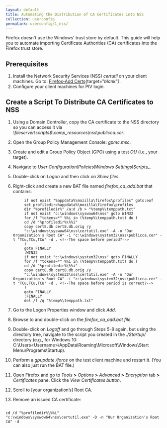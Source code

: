 ```yaml
---
layout: default
title: Automating the Distribution of CA Certificates into NSS
collection: userconfig
permalink: userconfig/1_nss/
---
```


Firefox doesn't use the Windows' trust store by default. This guide will help you to automate importing Certificate Authorities (CA) certificates into the Firefox trust store.

## Prerequisites

1. Install the Network Security Services (NSS) _certutil_ on your client machines. Go to: [Firefox-Add Certs](https://github.com/christian-korneck/firefox_add-certs/releases){target="_blank"}_.
2. Configure your client machines for PIV login.  

## Create a Script To Distribute CA Certificates to NSS

1. Using a Domain Controller, copy the CA certificate to the NSS directory so you can access it via _\\fileserver\scripts$\comp_resources\nss\publicca.cer_.
2. Open the Group Policy Management Console: _gpmc.msc_. <!--If the admin is using a Windows Server R[x] to get to gpmc.msc, what Server version should he/she be using?  List as a Prerequisite?-->
3. Create and edit a Group Policy Object (GPO) using a test _OU_ (i.e., your target).
4. Navigate to _User Configuration\Policies\Windows Settings\Scripts\_._ 
5. Double-click on _Logon_ and then click on _Show files_.
6. Right-click and create a new BAT file named _firefox_ca_add.bat_ that contains: <!--Right-click on what, to do what? Is the BAT file the "script" the admin "added to the "/Startup/ directory" mentioned in Step 9? Explain "/Startup/ directory.-->

            if not exist "%appdata%\mozilla\firefox\profiles" goto:eof
            set profiledir=%appdata%\mozilla\firefox\profiles
            dir "%profiledir%" /a:d /b > "%temp%\temppath.txt"
            if not exist "c:\windows\syswow64\nss" goto WIN32
            for /f "tokens=*" %%i in (%temp%\temppath.txt) do (
            cd /d "%profiledir%\%%i"
            copy cert8.db cert8.db.orig /y
            "c:\windows\syswow64\nss\certutil.exe" -A -n "Our Organization's Root CA" -i "c:\windows\system32\nss\publicca.cer" -t "TCu,TCu,TCu" -d . <!--The space before period?-->
            )
            goto FINALLY
            :WIN32
            if not exist "c:\windows\system32\nss" goto FINALLY
            for /f "tokens=*" %%i in (%temp%\temppath.txt) do (
            cd /d "%profiledir%\%%i"
            copy cert8.db cert8.db.orig /y
            "c:\windows\system32\nss\certutil.exe" -A -n "Our Organization's Root CA" -i "c:\windows\system32\nss\publicca.cer" -t "TCu,TCu,TCu" -d . <!--The space before period is correct?-->
            )
            goto FINALLY
            :FINALLY
            del /f /q "%temp%\temppath.txt"

7. Go to the Logon Properties window and click _Add_.
8. Browse to and double-click on the _firefox_ca_add.bat file_.
9. Double-click on _Logoff_ and go through Steps 5-8 again, but using the directory tree, navigate to the script you created in the _./Startup/_ directory (e.g., for Windows 10:  C:\Users\<Username>\AppData\Roaming\Microsoft\Windows\Start Menu\Programs\Startup). <!--Is this script the same as the BAT file from Step 6 (unclear)? Is this pathname for Windows Server Release x? vs. Windows 10?-->
10. Perform a _gpupdate /force_ on the test client machine and restart it. (You can also just run the BAT file.) <!--Up until this step, the admin is doing these steps on the Domain Controller?  Is this Step (10) being done via remote access from the Domain Controller to the test client machine?-->
11. Open Firefox and go to _Tools_ **>** _Options_ **>** _Advanced_ **>** _Encryption_ tab **>** _Certificates_ pane. Click the _View Certificates button_. <!--Is admin doing Steps 11-13 from the Domain Controller?-->
12. Scroll to [your organization’s] Root CA.
13. Remove an issued CA certificate: <!--Can't follow the logic of this ending. What does this have to do with "automating distribution of CA intermediate certificates into NSS"? Is the removed certificate = the "Root CA" in Step 12? Needs to be clarified and tied into the purpose/context for this Playbook.-->

```

cd /d "%profiledir%\%%i"
"c:\windows\syswow64\nss\certutil.exe" -D -n "Our Organization's Root CA" -d 
```
